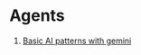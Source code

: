 # Agents

1. [Basic AI patterns with gemini](https://github.com/philschmid/gemini-samples/blob/832cb1cb2528565d6a620d1ae45e2efdd1760207/guides/agentic-pattern.ipynb)

